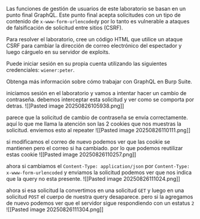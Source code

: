 Las funciones de gestión de usuarios de este laboratorio se basan en un punto final GraphQL. Este punto final acepta solicitudes con un tipo de contenido de `x-www-form-urlencoded`y por lo tanto es vulnerable a ataques de falsificación de solicitud entre sitios (CSRF).

Para resolver el laboratorio, cree un código HTML que utilice un ataque CSRF para cambiar la dirección de correo electrónico del espectador y luego cárguelo en su servidor de exploits.

Puede iniciar sesión en su propia cuenta utilizando las siguientes credenciales: `wiener:peter`.

Obtenga más información sobre cómo trabajar con GraphQL en Burp Suite.

iniciamos sesión en el laboratorio y vamos a intentar hacer un cambio de contraseña. debemos interceptar esta solicitud y ver como se comporta por detras.
![[Pasted image 20250826105938.png]]

parece que la solicitud de cambio de contraseña se envía correctamente. aquí lo que me llama la atención son las 2 cookies que nos muestras la solicitud. enviemos esto al repeater
![[Pasted image 20250826110111.png]]

si modificamos el correo de nuevo podemos ver que las cookie se mantienen pero el correo si ha cambiado. por lo que podemos reutilizar estas cookie
![[Pasted image 20250826110257.png]]

ahora si cambiamos el `Content-Type: application/json` por `Content-Type: x-www-form-urlencoded` y enviamos la solicitud podemos ver que nos indica que la query no esta presente.
![[Pasted image 20250826111024.png]]

ahora si esa solicitud la convertimos en una solicitud `GET` y luego en una solicitud `POST` el cuerpo de nuestra query desaparece. pero si la agregamos de nuevo podemos ver que el servidor sigue respondiendo con un estatus `2`
![[Pasted image 20250826111304.png]]